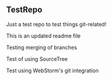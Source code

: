 TestRepo
--------

Just a test repo to test things git-related!

This is an updated readme file

Testing merging of branches

Test of using SourceTree

Test using WebStorm's git integration
